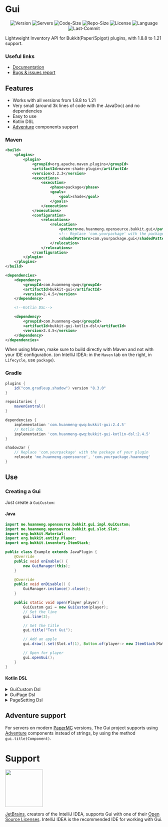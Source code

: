 <!--- @formatter:off --->
# Gui

<div style="text-align: center;">

![Version](https://img.shields.io/github/v/release/huanmeng-qwq/Gui?style=plastic)
![Servers](https://img.shields.io/bstats/servers/18670?style=flat-square)
![Code-Size](https://img.shields.io/github/languages/code-size/huanmeng-qwq/Gui?style=plastic)
![Repo-Size](https://img.shields.io/github/repo-size/huanmeng-qwq/Gui?style=plastic)
![License](https://img.shields.io/github/license/huanmeng-qwq/Gui?style=plastic)
![Language](https://img.shields.io/github/languages/top/huanmeng-qwq/Gui?style=plastic)
![Last-Commit](https://img.shields.io/github/last-commit/huanmeng-qwq/Gui?style=plastic)
</div>

Lightweight Inventory API for Bukkit(Paper/Spigot) plugins, with 1.8.8 to 1.21 support.

### Useful links
- [Documentation](https://github.com/huanmeng-qwq/Gui/wiki)
- [Bugs & issues report](https://github.com/huanmeng-qwq/Gui/issues)

## Features
* Works with all versions from 1.8.8 to 1.21
* Very small (around 3k lines of code with the JavaDoc) and no dependencies
* Easy to use
* Kotlin DSL
* [Adventure](https://github.com/KyoriPowered/adventure) components support

### Maven

```xml
<build>
    <plugins>
        <plugin>
            <groupId>org.apache.maven.plugins</groupId>
            <artifactId>maven-shade-plugin</artifactId>
            <version>3.2.3</version>
            <executions>
                <execution>
                    <phase>package</phase>
                    <goals>
                        <goal>shade</goal>
                    </goals>
                </execution>
            </executions>
            <configuration>
                <relocations>
                    <relocation>
                        <pattern>me.huanmeng.opensource.bukkit.gui</pattern>
                        <!-- Replace 'com.yourpackage' with the package of your plugin ! -->
                        <shadedPattern>com.yourpackage.gui</shadedPattern>
                    </relocation>
                </relocations>
            </configuration>
        </plugin>
    </plugins>
</build>

<dependencies>
    <dependency>
        <groupId>com.huanmeng-qwq</groupId>
        <artifactId>bukkit-gui</artifactId>
        <version>2.4.5</version>
    </dependency>

    <!--Kotlin DSL-->

    <dependency>
        <groupId>com.huanmeng-qwq</groupId>
        <artifactId>bukkit-gui-kotlin-dsl</artifactId>
        <version>2.4.5</version>
    </dependency>
</dependencies>
```
When using Maven, make sure to build directly with Maven and not with your IDE configuration. (on IntelliJ IDEA: in the `Maven` tab on the right, in `Lifecycle`, use `package`).

### Gradle

```groovy
plugins {
    id("com.gradleup.shadow") version "8.3.0"
}

repositories {
    mavenCentral()
}

dependencies {
    implementation 'com.huanmeng-qwq:bukkit-gui:2.4.5'
    // Kotlin DSL
    implementation 'com.huanmeng-qwq:bukkit-gui-kotlin-dsl:2.4.5'
}

shadowJar {
    // Replace 'com.yourpackage' with the package of your plugin
    relocate 'me.huanmeng.opensource', 'com.yourpackage.huanmeng'
}
```

## Use

### Creating a Gui

Just create a `GuiCustom`:

#### Java
```java
import me.huanmeng.opensource.bukkit.gui.impl.GuiCustom;
import me.huanmeng.opensource.bukkit.gui.slot.Slot;
import org.bukkit.Material;
import org.bukkit.entity.Player;
import org.bukkit.inventory.ItemStack;

public class Example extends JavaPlugin {
    @Override
    public void onEnable() {
        new GuiManager(this);
    }

    @Override
    public void onDisable() {
        GuiManager.instance().close();
    }

    public static void open(Player player) {
        GuiCustom gui = new GuiCustom(player);
        // Set the line
        gui.line(3);

        // Set the title
        gui.title("Test Gui");

        // Add an apple
        gui.draw().set(Slot.of(1), Button.of(player-> new ItemStack(Material.APPLE)));

        // Open for player
        gui.openGui();
    }
}
```

#### Kotlin DSL
<details>
<summary>GuiCustom Dsl</summary>

```kotlin
import org.bukkit.entity.Player

fun openGui(player: Player) {
    player.openGui {
        draw {
            setButton(buildSlot(0)) {
                var a = 1
                showingItem = buildButtonItem {
                    ItemStack(Material.values()[a++])
                }
                updateClick {
                    it.inventory.addItem(showingItem!!.get(it))
                }
            }
        }
    }
}
```
</details>

<details>

<summary>GuiPage Dsl</summary>

```kotlin
import org.bukkit.entity.Player

fun openPageGui(player: Player) {
    buildPagedGui {
        allItems = buildButtons {
            for (i in 0..60) {
                button {
                    showingItem = buildButtonItem(ItemStack(Material.values()[i]))
                }
            }
        }
        elementsPerPage = size() - 9
        elementSlots = buildSlotsByLine { line ->
            return@buildSlotsByLine buildList {
                for (i in 0..9 * line) {
                    add(buildSlot(i))
                }
            }
        }
        pageSetting {
            PageSettings.normal(this)
        }
    }.openGui(player)
}
```

</details>

<details>

<summary>PageSetting Dsl</summary>

```kotlin
buildPagedGui {
    pageSetting {
        buildPageSetting {
            button {
                buildPageButton {
                    types(PageButtonTypes.PREVIOUS)
                    setButton {
                        showingItem = buildButtonItem(ItemStack(Material.ARROW))
                    }
                    click(PlayerClickPageButtonInterface.simple())
                }
            }
            button {
                buildPageButton {
                    types(PageButtonTypes.NEXT)
                    setButton {
                        showingItem = buildButtonItem(ItemStack(Material.ARROW))
                    }
                    handleClick { _, gui, buttonType ->
                        buttonType.changePage(gui)
                    }
                }
            }
        }
    }
    // Do something...
}
```

</details>

## Adventure support

For servers on modern [PaperMC](https://papermc.io) versions, The Gui project supports
using [Adventure](https://github.com/KyoriPowered/adventure) components instead of strings,
by using the method `gui.title(Component)`.

# Support
[<img src="https://resources.jetbrains.com/storage/products/company/brand/logos/jb_beam.svg" alt="" width="120">](https://www.jetbrains.com/?from=https://github.com/huanmeng-qwq/Gui)

[JetBrains](https://www.jetbrains.com/), creators of the IntelliJ IDEA,
supports Gui with one of their [Open Source Licenses](https://jb.gg/OpenSourceSupport).
IntelliJ IDEA is the recommended IDE for working with Gui.
